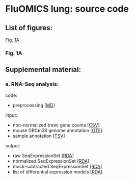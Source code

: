 # FluOMICS lung: source code #

## List of figures:
[Fig. 1A](#fig-1a)

### Fig. 1A


## Supplemental material:

### a. RNA-Seq analysis:
code:  
- preprocessing [[MD]](code/20180402_FluOMICS.preprocessing.md)  
  
input:  
- non-normalized (raw) gene counts [[CSV]](input/lung.genecounts.csv)  
- mouse GRCm38 genome annotation [[GTF]](input/genes.gtf)  
- sample annotation [[TSV]](input/SraRunTable.txt)  
  
output:  
- raw SeqExpressionSet [[RDA]](output/fluomics.seqSetRaw.RData)  
- normalized SeqExpressionSet [[RDA]](output/fluomics.seqSet.RData)  
- mock-subtracted SeqExpressionSet [[RDA]](output/fluomics.seqSetBaselined.RData)  
- list of differential expression models [[RDA]](output/fluomics.fits.RData)  
